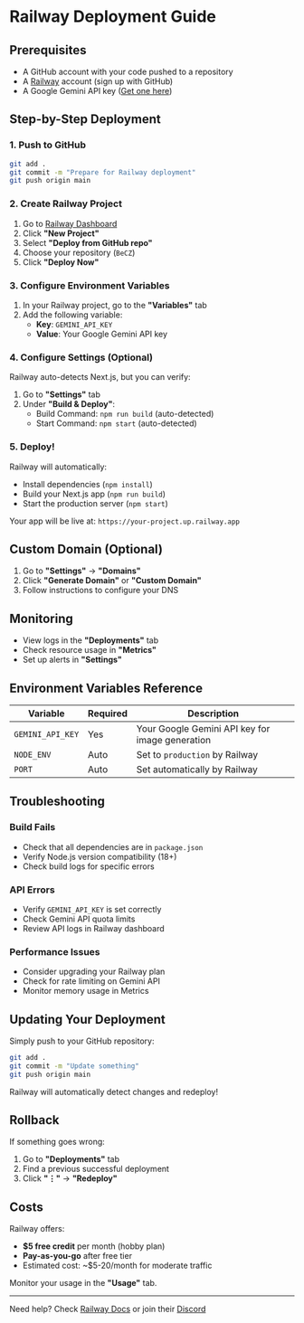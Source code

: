 # Railway Deployment Guide

## Prerequisites

- A GitHub account with your code pushed to a repository
- A [Railway](https://railway.app) account (sign up with GitHub)
- A Google Gemini API key ([Get one here](https://ai.google.dev/gemini-api/docs/api-key))

## Step-by-Step Deployment

### 1. Push to GitHub

```bash
git add .
git commit -m "Prepare for Railway deployment"
git push origin main
```

### 2. Create Railway Project

1. Go to [Railway Dashboard](https://railway.app/dashboard)
2. Click **"New Project"**
3. Select **"Deploy from GitHub repo"**
4. Choose your repository (`BeCZ`)
5. Click **"Deploy Now"**

### 3. Configure Environment Variables

1. In your Railway project, go to the **"Variables"** tab
2. Add the following variable:
   - **Key**: `GEMINI_API_KEY`
   - **Value**: Your Google Gemini API key

### 4. Configure Settings (Optional)

Railway auto-detects Next.js, but you can verify:

1. Go to **"Settings"** tab
2. Under **"Build & Deploy"**:
   - Build Command: `npm run build` (auto-detected)
   - Start Command: `npm start` (auto-detected)

### 5. Deploy!

Railway will automatically:
- Install dependencies (`npm install`)
- Build your Next.js app (`npm run build`)
- Start the production server (`npm start`)

Your app will be live at: `https://your-project.up.railway.app`

## Custom Domain (Optional)

1. Go to **"Settings"** → **"Domains"**
2. Click **"Generate Domain"** or **"Custom Domain"**
3. Follow instructions to configure your DNS

## Monitoring

- View logs in the **"Deployments"** tab
- Check resource usage in **"Metrics"**
- Set up alerts in **"Settings"**

## Environment Variables Reference

| Variable | Required | Description |
|----------|----------|-------------|
| `GEMINI_API_KEY` | Yes | Your Google Gemini API key for image generation |
| `NODE_ENV` | Auto | Set to `production` by Railway |
| `PORT` | Auto | Set automatically by Railway |

## Troubleshooting

### Build Fails
- Check that all dependencies are in `package.json`
- Verify Node.js version compatibility (18+)
- Check build logs for specific errors

### API Errors
- Verify `GEMINI_API_KEY` is set correctly
- Check Gemini API quota limits
- Review API logs in Railway dashboard

### Performance Issues
- Consider upgrading your Railway plan
- Check for rate limiting on Gemini API
- Monitor memory usage in Metrics

## Updating Your Deployment

Simply push to your GitHub repository:

```bash
git add .
git commit -m "Update something"
git push origin main
```

Railway will automatically detect changes and redeploy!

## Rollback

If something goes wrong:

1. Go to **"Deployments"** tab
2. Find a previous successful deployment
3. Click **"⋮"** → **"Redeploy"**

## Costs

Railway offers:
- **$5 free credit** per month (hobby plan)
- **Pay-as-you-go** after free tier
- Estimated cost: ~$5-20/month for moderate traffic

Monitor your usage in the **"Usage"** tab.

---

Need help? Check [Railway Docs](https://docs.railway.app) or join their [Discord](https://discord.gg/railway)

